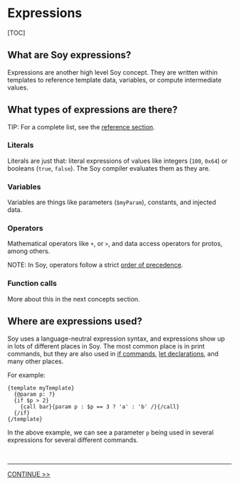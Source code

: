 # Expressions

[TOC]

## What are Soy expressions?

Expressions are another high level Soy concept. They are written within
templates to reference template data, variables, or compute intermediate values.

## What types of expressions are there?

TIP: For a complete list, see the [reference section](../reference/index).

### Literals

Literals are just that: literal expressions of values like integers (`100`,
`0x64`) or booleans (`true`, `false`). The Soy compiler evaluates them as they
are.

### Variables

Variables are things like parameters (`$myParam`), constants, and injected data.

### Operators

Mathematical operators like `+`, or `>`, and data access operators for protos,
among others.

NOTE: In Soy, operators follow a strict
[order of precedence](../reference/expressions.md#precedence).

### Function calls

More about this in the next concepts section.

## Where are expressions used?

Soy uses a language-neutral expression syntax, and expressions show up in lots
of different places in Soy. The most common place is in print commands, but they
are also used in [if commands](../reference/control-flow.md#if),
[let declarations](../reference/let.md), and many other places.

For example:

```soy
{template myTemplate}
  {@param p: ?}
  {if $p > 2}
    {call bar}{param p : $p == 3 ? 'a' : 'b' /}{/call}
  {/if}
{/template}
```

In the above example, we can see a parameter `p` being used in several
expressions for several different commands.

<br>

--------------------------------------------------------------------------------

<section class="nextButton"><a href="functions-plugins.md">CONTINUE >></a></section>

<br>
